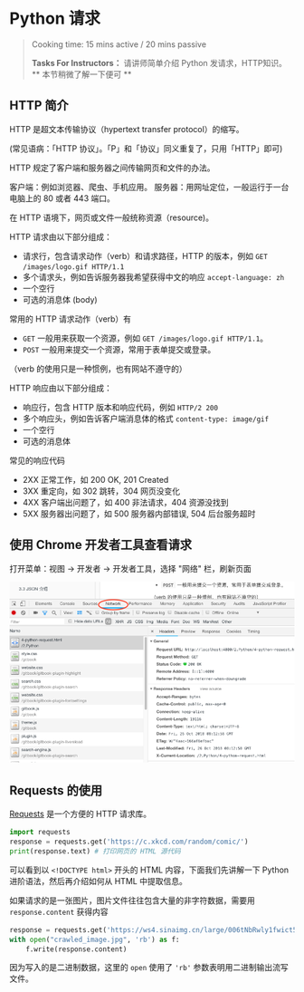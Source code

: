 # Python 请求
> Cooking time: 15 mins active / 20 mins passive
>
> **Tasks For Instructors：** 请讲师简单介绍 Python 发请求，HTTP知识。  
> ** 本节稍微了解一下便可 **

## HTTP 简介

HTTP 是超文本传输协议（hypertext transfer protocol）的缩写。

(常见语病：「HTTP 协议」。「P」和「协议」同义重复了，只用「HTTP」即可)

HTTP 规定了客户端和服务器之间传输网页和文件的办法。

客户端：例如浏览器、爬虫、手机应用。
服务器：用网址定位，一般运行于一台电脑上的 80 或者 443 端口。

在 HTTP 语境下，网页或文件一般统称资源（resource)。

HTTP 请求由以下部分组成：

- 请求行，包含请求动作（verb）和请求路径，HTTP 的版本，例如 `GET /images/logo.gif HTTP/1.1`
- 多个请求头，例如告诉服务器我希望获得中文的响应 `accept-language: zh`
- 一个空行
- 可选的消息体 (body)

常用的 HTTP 请求动作（verb）有

- `GET` 一般用来获取一个资源，例如 `GET /images/logo.gif HTTP/1.1`。
- `POST` 一般用来提交一个资源，常用于表单提交或登录。

（verb 的使用只是一种惯例，也有网站不遵守的）

HTTP 响应由以下部分组成：

- 响应行，包含 HTTP 版本和响应代码，例如 `HTTP/2 200`
- 多个响应头，例如告诉客户端消息体的格式 `content-type: image/gif`
- 一个空行
- 可选的消息体

常见的响应代码

- 2XX 正常工作，如 200 OK, 201 Created
- 3XX 重定向，如 302 跳转，304 网页没变化
- 4XX 客户端出问题了，如 400 非法请求，404 资源没找到
- 5XX 服务器出问题了，如 500 服务器内部错误, 504 后台服务超时

## 使用 Chrome 开发者工具查看请求

打开菜单：视图 -> 开发者 -> 开发者工具，选择 "网络" 栏，刷新页面

![](./inspect.png)

## Requests 的使用

[Requests](http://docs.python-requests.org/en/master/) 是一个方便的 HTTP 请求库。

```python
import requests
response = requests.get('https://c.xkcd.com/random/comic/')
print(response.text) # 打印网页的 HTML 源代码
```

可以看到以 `<!DOCTYPE html>` 开头的 HTML 内容，下面我们先讲解一下 Python 进阶语法，然后再介绍如何从 HTML 中提取信息。

如果请求的是一张图片，图片文件往往包含大量的非字符数据，需要用 `response.content` 获得内容

```python
response = requests.get('https://ws4.sinaimg.cn/large/006tNbRwly1fwict5oyqdj31kw1kw124.jpg')
with open("crawled_image.jpg", 'rb') as f:
    f.write(response.content)
```

因为写入的是二进制数据，这里的 `open` 使用了 `'rb'` 参数表明用二进制输出流写文件。
